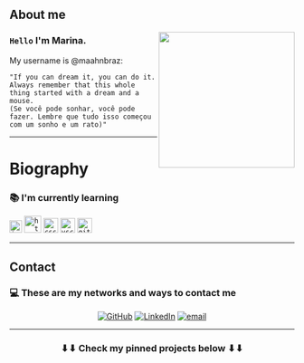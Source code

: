 ## About me
 
<img align="right" width="240" src="img/noctis.gif"/>

### `Hello` I'm Marina.

My username is @maahnbraz:

```
"If you can dream it, you can do it. Always remember that this whole thing started with a dream and a mouse.
(Se você pode sonhar, você pode fazer. Lembre que tudo isso começou com um sonho e um rato)"
```

---

# Biography

### :books: I'm currently learning

<code><a href="https://github.com/danielex1999/JavaScript-Course" target="_blank"><img src="img/Learned_technologies/js.jpg" width="22px" alt="js"></a></code>
<code><a href="https://github.com/danielex1999" target="_blank"><img src="img/Learned_technologies/html.png" width="30px" alt="html"></a></code>
<code><a href="https://github.com/danielex1999" target="_blank"><img src="img/Learned_technologies/css.png" width="26px" alt="css"></a></code>
<code><a href="https://github.com/danielex1999" target="_blank"><img src="img/Learned_technologies/vscode.png" width="26px" alt="vscode"></a></code>
<code><a href="https://github.com/danielex1999" target="_blank"><img src="img/Learned_technologies/git.png" width="26px" alt="git"></a></code>


---

## Contact

### :computer: These are my networks and ways to contact me

<p align="center">
	<a href="https://github.com/maahnbraz"><img src="img/Contact_me/github.png" alt="GitHub" style="max-width:100%;"></a>
	<a href="https://www.linkedin.com/in/marinanbraz"><img src="img/Contact_me/linkedin.png" alt="LinkedIn" style="max-width:100%;"></a>
	<a href="mailto:marinanbraz@gmail.com"><img src="img/Contact_me/mail.png" alt="email" style="max-width:100%;"></a>
</p>

---

<h3 align="center">
    ⬇⬇ Check my pinned projects below ⬇⬇
</h3>
